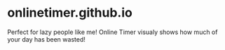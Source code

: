 # onlinetimer.github.io
Perfect for lazy people like me! Online Timer visualy shows how much of your day has been wasted! 
